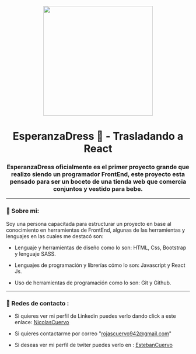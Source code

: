 <div id="Header" align="center">

   <img src="https://media.giphy.com/media/11PlhSPsXNvQoE/giphy.gif" width="300">   
   <h1 align="center">EsperanzaDress 👗 - Trasladando a React</h1>
   <h3 align="center">EsperanzaDress oficialmente es el primer proyecto grande que realizo siendo un programador FrontEnd, este proyecto esta pensado para       ser un boceto de una tienda web que comercia conjuntos y vestido para bebe.</h3>

</div>

---

###  🧑 Sobre mi:
   
Soy una persona capacitada para estructurar un proyecto en base al conocimiento en herramientas de FrontEnd, algunas de las herramientas y lenguajes en las cuales me destacó son:

- Lenguaje y herramientas de diseño como lo son: HTML, Css, Bootstrap y lenguaje SASS.

- Lenguajes de programación y librerías cómo lo son: Javascript y React Js.

- Uso de herramientas de programación como lo son: Git y Github.
   
---

### 📱 Redes de contacto :
   
- Si quieres ver mi perfil de Linkedin puedes verlo dando click a este enlace: [NicolasCuervo](https://www.linkedin.com/in/nicolas-esteban-rojas-cuervo-9b72831ba/)

- Si quieres contactarme por correo  "rojascuervo942@gmail.com"
   
- Si deseas ver mi perfil de twiter puedes verlo en : [EstebanCuervo](https://twitter.com/EstebanCuervo_)
